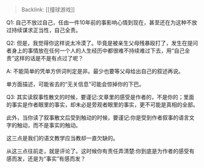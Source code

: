 > Backlink: [[撞球游戏]]

Q1: 自己不放过自己，任由一件10年前的事影响心情到现在，甚至还在为这种不放过持续谋求正当性，自己全责。

Q2: 但是，我觉得你这样说太冷漠了。毕竟是被亲生父母残暴殴打了，发生在提问者身上的事情放在任何一个人的人生经历中都很难不持续难过下去，用“自己全责”这样的话是不是有点过了呢？

A: 不能简单的凭单方供词判定是非。最少也要等父母给出自己的叙述再说。  
  
单方面描述，可能省去的“无关信息”可能会惊掉你的下巴。

Q3: 其实读叙事性散文的时候，要谨记:文章里的感受是作者的，不是你的；里面的事实是作者眼里的事实，却未必是旁观者眼里的事实，更不可能是真相的全部。  

此外，当你读了叙事散文后受到触动的时候，要谨记:你是受到作者叙事的语言文字的触动，而不是事实的触动。  

这三点是我们的语文教学应当教却一直欠缺的。  

从这三点往前走，就是评论了。这时候你有责任弄清楚:你到底是为作者的感受有感而发，还是为“事实”有感而发？